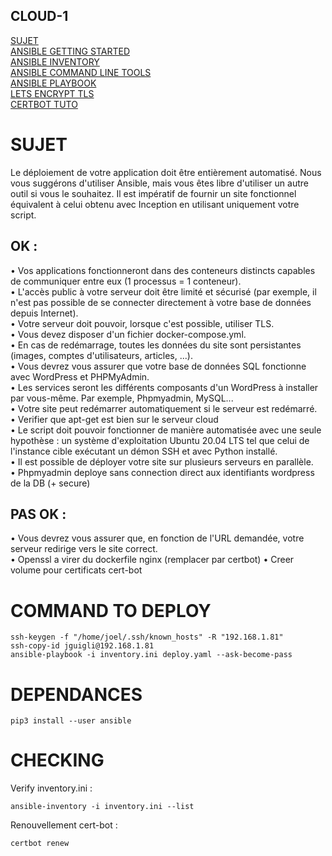## CLOUD-1 

[SUJET](https://cdn.intra.42.fr/pdf/pdf/84883/en.subject.pdf)  
[ANSIBLE GETTING STARTED](https://docs.ansible.com/ansible/latest/getting_started/index.html)  
[ANSIBLE INVENTORY](https://docs.ansible.com/ansible/latest/inventory_guide/index.html)  
[ANSIBLE COMMAND LINE TOOLS](https://docs.ansible.com/ansible/latest/command_guide/index.html)  
[ANSIBLE PLAYBOOK](https://docs.ansible.com/ansible/latest/playbook_guide/index.html)  
[LETS ENCRYPT TLS](https://letsencrypt.org/fr/)  
[CERTBOT TUTO](https://howto.wared.fr/ubuntu-certificats-ssl-tls-certbot/)  

# SUJET

Le déploiement de votre application doit être entièrement automatisé. Nous vous suggérons d'utiliser Ansible, mais vous êtes libre d'utiliser un autre outil si vous le souhaitez. Il est impératif de fournir un site fonctionnel équivalent à celui obtenu avec Inception en utilisant uniquement votre script.

## OK :
• Vos applications fonctionneront dans des conteneurs distincts capables de communiquer entre eux (1 processus = 1 conteneur).  
• L'accès public à votre serveur doit être limité et sécurisé (par exemple, il n'est pas possible de se connecter directement à votre base de données depuis Internet).  
• Votre serveur doit pouvoir, lorsque c'est possible, utiliser TLS.  
• Vous devez disposer d'un fichier docker-compose.yml.  
• En cas de redémarrage, toutes les données du site sont persistantes (images, comptes d'utilisateurs, articles, ...).  
• Vous devrez vous assurer que votre base de données SQL fonctionne avec WordPress et PHPMyAdmin.  
• Les services seront les différents composants d'un WordPress à installer par vous-même. Par exemple, Phpmyadmin, MySQL...    
• Votre site peut redémarrer automatiquement si le serveur est redémarré.  
• Verifier que apt-get est bien sur le serveur cloud  
• Le script doit pouvoir fonctionner de manière automatisée avec une seule hypothèse : un système d'exploitation Ubuntu 20.04 LTS tel que celui de l'instance cible exécutant un démon SSH et avec Python installé.  
• Il est possible de déployer votre site sur plusieurs serveurs en parallèle.  
• Phpmyadmin deploye sans connection direct aux identifiants wordpress de la DB (+ secure)


## PAS OK :
• Vous devrez vous assurer que, en fonction de l'URL demandée, votre serveur redirige vers le site correct.  
• Openssl a virer du dockerfile nginx (remplacer par certbot)
• Creer volume pour certificats cert-bot


# COMMAND TO DEPLOY

	ssh-keygen -f "/home/joel/.ssh/known_hosts" -R "192.168.1.81"
	ssh-copy-id jguigli@192.168.1.81
	ansible-playbook -i inventory.ini deploy.yaml --ask-become-pass

# DEPENDANCES

	pip3 install --user ansible  

# CHECKING

Verify inventory.ini :

	ansible-inventory -i inventory.ini --list

Renouvellement cert-bot :

	certbot renew
